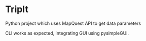 # TripIt
 Python project which uses MapQuest API to get data parameters

CLI works as expected, integrating GUI using pysimpleGUI.
